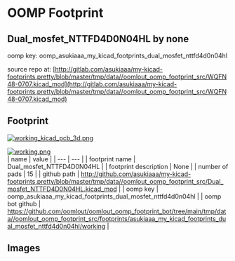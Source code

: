# OOMP Footprint  
## Dual_mosfet_NTTFD4D0N04HL  by none  
  
oomp key: oomp_asukiaaa_my_kicad_footprints_dual_mosfet_nttfd4d0n04hl  
  
source repo at: [http://gitlab.com/asukiaaa/my-kicad-footprints.pretty/blob/master/tmp/data//oomlout_oomp_footprint_src/WQFN48-0707.kicad_mod](http://gitlab.com/asukiaaa/my-kicad-footprints.pretty/blob/master/tmp/data//oomlout_oomp_footprint_src/WQFN48-0707.kicad_mod)  
## Footprint  
  
[![working_kicad_pcb_3d.png](working_kicad_pcb_3d_600.png)](working_kicad_pcb_3d.png)  
  
[![working.png](working_600.png)](working.png)  
| name | value | 
| --- | --- | 
| footprint name | Dual_mosfet_NTTFD4D0N04HL | 
| footprint description | None | 
| number of pads | 15 | 
| github path | http://github.com/asukiaaa/my-kicad-footprints.pretty/blob/master/tmp/data//oomlout_oomp_footprint_src/Dual_mosfet_NTTFD4D0N04HL.kicad_mod | 
| oomp key | oomp_asukiaaa_my_kicad_footprints_dual_mosfet_nttfd4d0n04hl | 
| oomp bot github | https://github.com/oomlout/oomlout_oomp_footprint_bot/tree/main/tmp/data//oomlout_oomp_footprint_src/footprints/asukiaaa_my_kicad_footprints_dual_mosfet_nttfd4d0n04hl/working | 
## Images  
